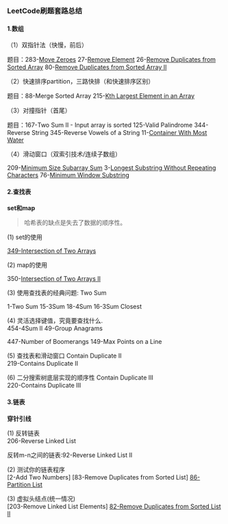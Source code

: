 ### LeetCode刷题套路总结

#### 1.数组

（1）双指针法（快慢，前后）

题目：283-[Move Zeroes](https://leetcode.com/problems/move-zeroes/)	27-[Remove Element](https://leetcode.com/problems/remove-element/)	26-[Remove Duplicates from Sorted Array](https://leetcode.com/problems/remove-duplicates-from-sorted-array/)	80-[Remove Duplicates from Sorted Array II](https://leetcode.com/problems/remove-duplicates-from-sorted-array-ii/)

（2）快速排序partition，三路快排（和快速排序区别）

题目：88-Merge Sorted Array	215-[Kth Largest Element in an Array](https://leetcode.com/problems/kth-largest-element-in-an-array)

（3）对撞指针（首尾）

题目：167-Two Sum II - Input array is sorted	   125-Valid Palindrome	344-Reverse String	345-Reverse Vowels of a String		11-[Container With Most Water](https://leetcode.com/problems/container-with-most-water)

（4）滑动窗口（双索引技术/连续子数组）

209-[Minimum Size Subarray Sum](https://leetcode.com/problems/minimum-size-subarray-sum)   	3-[Longest Substring Without Repeating Characters](https://leetcode.com/problems/longest-substring-without-repeating-characters) 	76-[Minimum Window Substring](https://leetcode.com/problems/minimum-window-substring)

#### 2.查找表

**set和map**


>  哈希表的缺点是失去了数据的顺序性。


(1) set的使用

[349-Intersection of Two Arrays](https://leetcode.com/problems/intersection-of-two-arrays) 

(2) map的使用

350-[Intersection of Two Arrays II](https://leetcode.com/problems/intersection-of-two-arrays-ii)

(3) 使用查找表的经典问题: Two Sum

1-Two Sum  15-3Sum  18-4Sum   16-3Sum Closest 

(4) 灵活选择键值，究竟要查找什么.<br>
454-4Sum II 49-Group Anagrams

447-Number of Boomerangs    149-Max Points on a Line

(5) 查找表和滑动窗口 Contain Duplicate II <br>
219-Contains Duplicate II

(6) 二分搜索树底层实现的顺序性 Contain Duplicate III <br>
220-Contains Duplicate III



#### 3.链表
**穿针引线**

(1) 反转链表 <br>
206-Reverse Linked List

反转m-n之间的链表:92-Reverse Linked List II

(2) 测试你的链表程序 <br>
[2-Add Two Numbers]   [83-Remove Duplicates from Sorted List]   [86-Partition List](https://leetcode.com/problems/partition-list/)

(3) 虚拟头结点(统一情况)<br>
[203-Remove Linked List Elements]   [82-Remove Duplicates from Sorted List II](https://leetcode.com/problems/remove-duplicates-from-sorted-list-ii/)